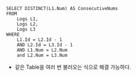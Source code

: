 ```
SELECT DISTINCT(L1.Num) AS ConsecutiveNums
FROM
    Logs L1,
    Logs L2,
    Logs L3
WHERE 
    L1.Id = L2.Id - 1
    AND L2.Id = L3.Id - 1
    AND L1.Num = L2.Num
    and L2.Num = L3.Num
```

- 같은 Table을 여러 번 불러오는 식으로 해결 가능하다.
